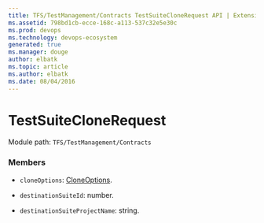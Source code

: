 ```yaml
---
title: TFS/TestManagement/Contracts TestSuiteCloneRequest API | Extensions for Visual Studio Team Services
ms.assetid: 798bd1cb-ecce-168c-a113-537c32e5e30c
ms.prod: devops
ms.technology: devops-ecosystem
generated: true
ms.manager: douge
author: elbatk
ms.topic: article
ms.author: elbatk
ms.date: 08/04/2016
---
```


# TestSuiteCloneRequest

Module path: `TFS/TestManagement/Contracts`


### Members

* `cloneOptions`: [CloneOptions](../../../TFS/TestManagement/Contracts/CloneOptions.md). 

* `destinationSuiteId`: number. 

* `destinationSuiteProjectName`: string. 

